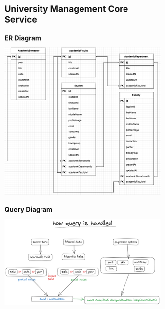 # University Management Core Service

## ER Diagram

![ER Diagram](ER-diagram.png)

## Query Diagram

![query-diagram](query.png)
